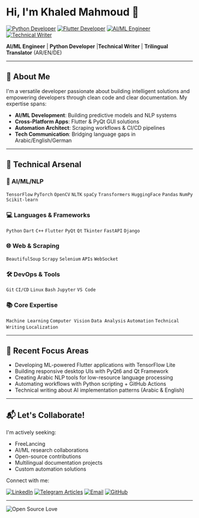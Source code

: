 # Hi, I'm Khaled Mahmoud 👋  
[![Python Developer](https://img.shields.io/badge/Python-Expert-3776AB?logo=python&logoColor=white)](https://github.com/k5602)
[![Flutter Developer](https://img.shields.io/badge/Flutter-Cross_Platform-02569B?logo=flutter)](https://github.com/k5602)
[![AI/ML Engineer](https://img.shields.io/badge/AI/ML-Specialist-FF6F00?logo=tensorflow)](https://github.com/k5602)
[![Technical Writer](https://img.shields.io/badge/Technical_Writer-Progressive-34a853)](https://t.me/knotes56)

**AI/ML Engineer** | **Python Developer** |**Technical Writer** | **Trilingual Translator** (AR/EN/DE)

---

## 🚀 About Me

I'm a versatile developer passionate about building intelligent solutions and empowering developers through clean code and clear documentation. My expertise spans:

- **AI/ML Development**: Building predictive models and NLP systems
- **Cross-Platform Apps**: Flutter & PyQt GUI solutions
- **Automation Architect**: Scraping workflows & CI/CD pipelines
- **Tech Communication**: Bridging language gaps in Arabic/English/German

---

## 🔧 Technical Arsenal

### 🤖 AI/ML/NLP
`TensorFlow` `PyTorch` `OpenCV` `NLTK` `spaCy` `Transformers` `HuggingFace` `Pandas` `NumPy` `Scikit-learn`

### 💻 Languages & Frameworks
`Python` `Dart` `C++` `Flutter` `PyQt` `Qt` `Tkinter` `FastAPI` `Django`

### 🌐 Web & Scraping
`BeautifulSoup` `Scrapy` `Selenium` `APIs` `WebSocket`

### 🛠️ DevOps & Tools
 `Git` `CI/CD` `Linux` `Bash` `Jupyter` `VS Code`

### 📚 Core Expertise
`Machine Learning` `Computer Vision` `Data Analysis` `Automation` `Technical Writing` `Localization`

---

## 🎯 Recent Focus Areas

- Developing ML-powered Flutter applications with TensorFlow Lite
- Building responsive desktop UIs with PyQt6 and Qt Framework
- Creating Arabic NLP tools for low-resource language processing
- Automating workflows with Python scripting + GitHub Actions
- Technical writing about AI implementation patterns (Arabic & English)

---

## 📬 Let's Collaborate!

I'm actively seeking:
- FreeLancing
- AI/ML research collaborations
- Open-source contributions
- Multilingual documentation projects
- Custom automation solutions

Connect with me:

[![LinkedIn](https://img.shields.io/badge/LinkedIn-Connect-0A66C2?logo=linkedin)](https://www.linkedin.com/in/khaled-mahmoud-b19210311/)
[![Telegram Articles](https://img.shields.io/badge/Telegram-Articles-26A5E4?logo=telegram)](https://t.me/knotes56)
[![Email](https://img.shields.io/badge/Email-Proposal-D14836?logo=gmail)](mailto:khaled.alam5602@email.com)
[![GitHub](https://img.shields.io/badge/GitHub-Profile-181717?logo=github)](https://github.com/k5602)

---
![Open Source Love](https://img.shields.io/badge/Open%20Source-%E2%9D%A4-red)

